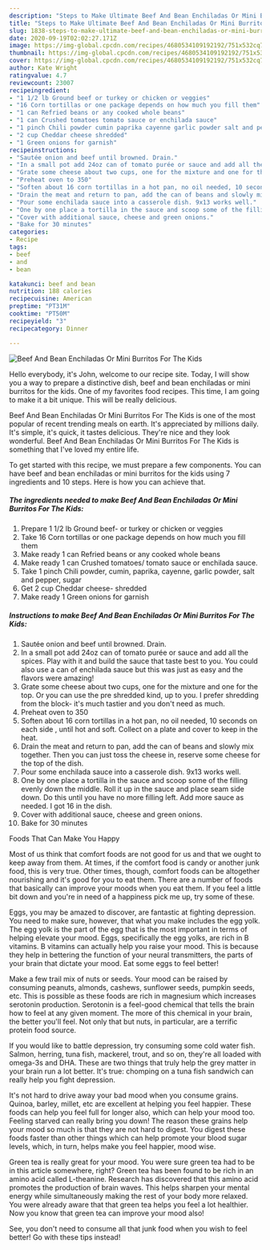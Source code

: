 ```yaml
---
description: "Steps to Make Ultimate Beef And Bean Enchiladas Or Mini Burritos For The Kids"
title: "Steps to Make Ultimate Beef And Bean Enchiladas Or Mini Burritos For The Kids"
slug: 1838-steps-to-make-ultimate-beef-and-bean-enchiladas-or-mini-burritos-for-the-kids
date: 2020-09-19T02:02:27.171Z
image: https://img-global.cpcdn.com/recipes/4680534109192192/751x532cq70/beef-and-bean-enchiladas-or-mini-burritos-for-the-kids-recipe-main-photo.jpg
thumbnail: https://img-global.cpcdn.com/recipes/4680534109192192/751x532cq70/beef-and-bean-enchiladas-or-mini-burritos-for-the-kids-recipe-main-photo.jpg
cover: https://img-global.cpcdn.com/recipes/4680534109192192/751x532cq70/beef-and-bean-enchiladas-or-mini-burritos-for-the-kids-recipe-main-photo.jpg
author: Kate Wright
ratingvalue: 4.7
reviewcount: 23007
recipeingredient:
- "1 1/2 lb Ground beef or turkey or chicken or veggies"
- "16 Corn tortillas or one package depends on how much you fill them"
- "1 can Refried beans or any cooked whole beans"
- "1 can Crushed tomatoes tomato sauce or enchilada sauce"
- "1 pinch Chili powder cumin paprika cayenne garlic powder salt and pepper sugar"
- "2 cup Cheddar cheese shredded"
- "1 Green onions for garnish"
recipeinstructions:
- "Sautée onion and beef until browned. Drain."
- "In a small pot add 24oz can of tomato purée or sauce and add all the spices. Play with it and build the sauce that taste best to you. You could also use a can of enchilada sauce but this was just as easy and the flavors were amazing!"
- "Grate some cheese about two cups, one for the mixture and one for the top. Or you can use the pre shredded kind, up to you. I prefer shredding from the block- it&#39;s much tastier and you don&#39;t need as much."
- "Preheat oven to 350"
- "Soften about 16 corn tortillas in a hot pan, no oil needed, 10 seconds on each side , until hot and soft. Collect on a plate and cover to keep in the heat."
- "Drain the meat and return to pan, add the can of beans and slowly mix together. Then you can just toss the cheese in, reserve some cheese for the top of the dish."
- "Pour some enchilada sauce into a casserole dish. 9x13 works well."
- "One by one place a tortilla in the sauce and scoop some of the filling evenly down the middle. Roll it up in the sauce and place seam side down. Do this until you have no more filling left. Add more sauce as needed. I got 16 in the dish."
- "Cover with additional sauce, cheese and green onions."
- "Bake for 30 minutes"
categories:
- Recipe
tags:
- beef
- and
- bean

katakunci: beef and bean 
nutrition: 188 calories
recipecuisine: American
preptime: "PT31M"
cooktime: "PT50M"
recipeyield: "3"
recipecategory: Dinner

---
```



![Beef And Bean Enchiladas Or Mini Burritos For The Kids](https://img-global.cpcdn.com/recipes/4680534109192192/751x532cq70/beef-and-bean-enchiladas-or-mini-burritos-for-the-kids-recipe-main-photo.jpg)

Hello everybody, it's John, welcome to our recipe site. Today, I will show you a way to prepare a distinctive dish, beef and bean enchiladas or mini burritos for the kids. One of my favorites food recipes. This time, I am going to make it a bit unique. This will be really delicious.



Beef And Bean Enchiladas Or Mini Burritos For The Kids is one of the most popular of recent trending meals on earth. It's appreciated by millions daily. It's simple, it's quick, it tastes delicious. They're nice and they look wonderful. Beef And Bean Enchiladas Or Mini Burritos For The Kids is something that I've loved my entire life.


To get started with this recipe, we must prepare a few components. You can have beef and bean enchiladas or mini burritos for the kids using 7 ingredients and 10 steps. Here is how you can achieve that.

<!--inarticleads1-->

##### The ingredients needed to make Beef And Bean Enchiladas Or Mini Burritos For The Kids:

1. Prepare 1 1/2 lb Ground beef- or turkey or chicken or veggies
1. Take 16 Corn tortillas or one package depends on how much you fill them
1. Make ready 1 can Refried beans or any cooked whole beans
1. Make ready 1 can Crushed tomatoes/ tomato sauce or enchilada sauce.
1. Take 1 pinch Chili powder, cumin, paprika, cayenne, garlic powder, salt and pepper, sugar
1. Get 2 cup Cheddar cheese- shredded
1. Make ready 1 Green onions for garnish




<!--inarticleads2-->

##### Instructions to make Beef And Bean Enchiladas Or Mini Burritos For The Kids:

1. Sautée onion and beef until browned. Drain.
1. In a small pot add 24oz can of tomato purée or sauce and add all the spices. Play with it and build the sauce that taste best to you. You could also use a can of enchilada sauce but this was just as easy and the flavors were amazing!
1. Grate some cheese about two cups, one for the mixture and one for the top. Or you can use the pre shredded kind, up to you. I prefer shredding from the block- it&#39;s much tastier and you don&#39;t need as much.
1. Preheat oven to 350
1. Soften about 16 corn tortillas in a hot pan, no oil needed, 10 seconds on each side , until hot and soft. Collect on a plate and cover to keep in the heat.
1. Drain the meat and return to pan, add the can of beans and slowly mix together. Then you can just toss the cheese in, reserve some cheese for the top of the dish.
1. Pour some enchilada sauce into a casserole dish. 9x13 works well.
1. One by one place a tortilla in the sauce and scoop some of the filling evenly down the middle. Roll it up in the sauce and place seam side down. Do this until you have no more filling left. Add more sauce as needed. I got 16 in the dish.
1. Cover with additional sauce, cheese and green onions.
1. Bake for 30 minutes




Foods That Can Make You Happy


Most of us think that comfort foods are not good for us and that we ought to keep away from them. At times, if the comfort food is candy or another junk food, this is very true. Other times, though, comfort foods can be altogether nourishing and it's good for you to eat them. There are a number of foods that basically can improve your moods when you eat them. If you feel a little bit down and you're in need of a happiness pick me up, try some of these.

Eggs, you may be amazed to discover, are fantastic at fighting depression. You need to make sure, however, that what you make includes the egg yolk. The egg yolk is the part of the egg that is the most important in terms of helping elevate your mood. Eggs, specifically the egg yolks, are rich in B vitamins. B vitamins can actually help you raise your mood. This is because they help in bettering the function of your neural transmitters, the parts of your brain that dictate your mood. Eat some eggs to feel better!

Make a few trail mix of nuts or seeds. Your mood can be raised by consuming peanuts, almonds, cashews, sunflower seeds, pumpkin seeds, etc. This is possible as these foods are rich in magnesium which increases serotonin production. Serotonin is a feel-good chemical that tells the brain how to feel at any given moment. The more of this chemical in your brain, the better you'll feel. Not only that but nuts, in particular, are a terrific protein food source.

If you would like to battle depression, try consuming some cold water fish. Salmon, herring, tuna fish, mackerel, trout, and so on, they're all loaded with omega-3s and DHA. These are two things that truly help the grey matter in your brain run a lot better. It's true: chomping on a tuna fish sandwich can really help you fight depression. 

It's not hard to drive away your bad mood when you consume grains. Quinoa, barley, millet, etc are excellent at helping you feel happier. These foods can help you feel full for longer also, which can help your mood too. Feeling starved can really bring you down! The reason these grains help your mood so much is that they are not hard to digest. You digest these foods faster than other things which can help promote your blood sugar levels, which, in turn, helps make you feel happier, mood wise.

Green tea is really great for your mood. You were sure green tea had to be in this article somewhere, right? Green tea has been found to be rich in an amino acid called L-theanine. Research has discovered that this amino acid promotes the production of brain waves. This helps sharpen your mental energy while simultaneously making the rest of your body more relaxed. You were already aware that that green tea helps you feel a lot healthier. Now you know that green tea can improve your mood also!

See, you don't need to consume all that junk food when you wish to feel better! Go  with  these tips  instead!

